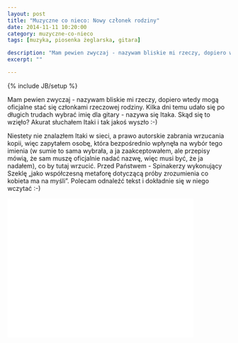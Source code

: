 ```yaml
---
layout: post
title: "Muzyczne co nieco: Nowy członek rodziny"
date: 2014-11-11 10:20:00
category: muzyczne-co-nieco
tags: [muzyka, piosenka żeglarska, gitara]

description: "Mam pewien zwyczaj - nazywam bliskie mi rzeczy, dopiero wtedy mogą oficjalne stać się członkami rzeczowej rodziny. Kilka dni temu udało się po długich trudach wybrać imię dla gitary - nazywa się Itaka. Skąd się to wzięło? Akurat słuchałem Itaki i tak jakoś wyszło :-)"
excerpt: ""

---
```


{% include JB/setup %}

Mam pewien zwyczaj - nazywam bliskie mi rzeczy, dopiero wtedy mogą oficjalne stać się członkami rzeczowej rodziny. Kilka dni temu udało się po długich trudach wybrać imię dla gitary - nazywa się Itaka. Skąd się to wzięło? Akurat słuchałem Itaki i tak jakoś wyszło :-)

Niestety nie znalazłem Itaki w sieci, a prawo autorskie zabrania wrzucania kopii, więc zapytałem osobę, która bezpośrednio wpłynęła na wybór tego imienia (w sumie to sama wybrała, a ja zaakceptowałem, ale przepisy mówią, że sam muszę oficjalnie nadać nazwę, więc musi być, że ja nadałem), co by tutaj wrzucić. Przed Państwem - Spinakerzy wykonujący Szeklę „jako współczesną metaforę dotyczącą próby zrozumienia co kobieta ma na myśli”. Polecam odnaleźć tekst i dokładnie się w niego wczytać :-)

<iframe width="420" height="315" src="//www.youtube.com/embed/g20M-dNbcMU" frameborder="0" allowfullscreen="allowfullscreen"> </iframe>

